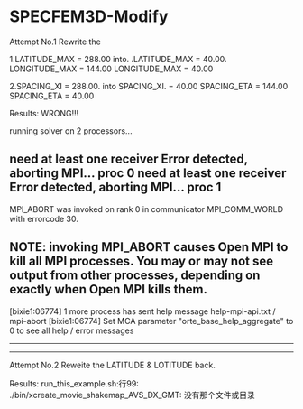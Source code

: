 # SPECFEM3D-Modify

Attempt No.1
Rewrite the 

1.LATITUDE_MAX  = 288.00    into.   .LATITUDE_MAX  = 40.00.   
  LONGITUDE_MAX = 144.00             LONGITUDE_MAX = 40.00
  
2.SPACING_XI    = 288.00.   into     SPACING_XI.   = 40.00
  SPACING_ETA   = 144.00             SPACING_ETA   = 40.00

Results: WRONG!!!

  running solver on  2 processors...

 need at least one receiver
 Error detected, aborting MPI... proc            0
 need at least one receiver
 Error detected, aborting MPI... proc            1
--------------------------------------------------------------------------
MPI_ABORT was invoked on rank 0 in communicator MPI_COMM_WORLD
with errorcode 30.

NOTE: invoking MPI_ABORT causes Open MPI to kill all MPI processes.
You may or may not see output from other processes, depending on
exactly when Open MPI kills them.
--------------------------------------------------------------------------
[bixie1:06774] 1 more process has sent help message help-mpi-api.txt / mpi-abort
[bixie1:06774] Set MCA parameter "orte_base_help_aggregate" to 0 to see all help / error messages


--------------------------------------------------------------------------
--------------------------------------------------------------------------


Attempt No.2
Reweite the LATITUDE & LOTITUDE back.

Results:
  run_this_example.sh:行99: ./bin/xcreate_movie_shakemap_AVS_DX_GMT: 没有那个文件或目录

